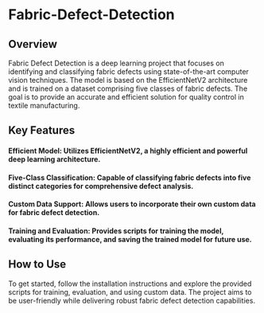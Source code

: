 # Fabric-Defect-Detection

## Overview
Fabric Defect Detection is a deep learning project that focuses on identifying and classifying fabric defects using state-of-the-art computer vision techniques. The model is based on the EfficientNetV2 architecture and is trained on a dataset comprising five classes of fabric defects. The goal is to provide an accurate and efficient solution for quality control in textile manufacturing.

## Key Features
#### Efficient Model: Utilizes EfficientNetV2, a highly efficient and powerful deep learning architecture.
#### Five-Class Classification: Capable of classifying fabric defects into five distinct categories for comprehensive defect analysis.
#### Custom Data Support: Allows users to incorporate their own custom data for fabric defect detection.
#### Training and Evaluation: Provides scripts for training the model, evaluating its performance, and saving the trained model for future use.

## How to Use
To get started, follow the installation instructions and explore the provided scripts for training, evaluation, and using custom data. The project aims to be user-friendly while delivering robust fabric defect detection capabilities.







